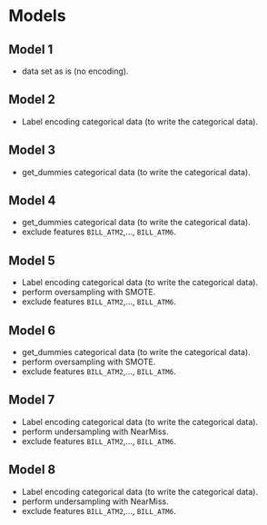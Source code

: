 # Models

## Model 1 

- data set as is (no encoding).

## Model 2

- Label encoding categorical data (to write the categorical data).

## Model 3

- get_dummies categorical data (to write the categorical data).

## Model 4

- get_dummies categorical data (to write the categorical data).
- exclude features `BILL_ATM2`,..., `BILL_ATM6`.

## Model 5

- Label encoding categorical data (to write the categorical data).
- perform oversampling with SMOTE.
- exclude features `BILL_ATM2`,..., `BILL_ATM6`.

## Model 6

- get_dummies categorical data (to write the categorical data).
- perform oversampling with SMOTE.
- exclude features `BILL_ATM2`,..., `BILL_ATM6`.

## Model 7

- Label encoding categorical data (to write the categorical data).
- perform undersampling with NearMiss.
- exclude features `BILL_ATM2`,..., `BILL_ATM6`.

## Model 8

- Label encoding categorical data (to write the categorical data).
- perform undersampling with NearMiss.
- exclude features `BILL_ATM2`,..., `BILL_ATM6`.